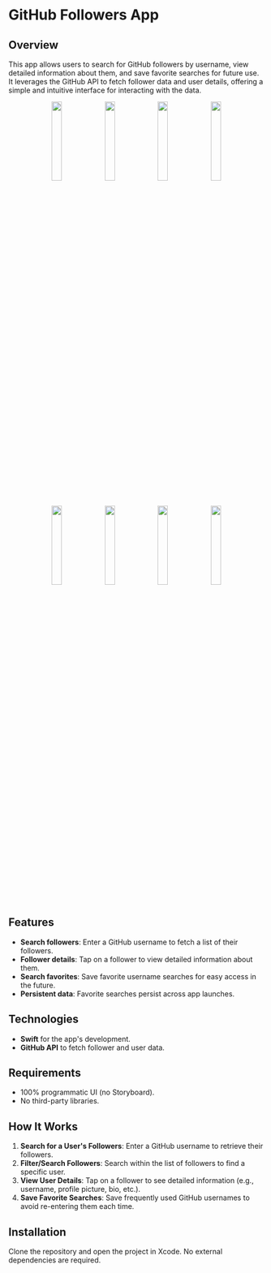 # GitHub Followers App

## Overview
This app allows users to search for GitHub followers by username, view detailed information about them, and save favorite searches for future use. It leverages the GitHub API to fetch follower data and user details, offering a simple and intuitive interface for interacting with the data.

<div align="center">
<img src="https://github.com/user-attachments/assets/b95706fb-9814-44a8-9796-88bd3e94196c" width="20%" /> <img src="https://github.com/user-attachments/assets/d945f67f-c740-4b9b-b3d1-3a3da8c41548" width="20%" /> 
<img src="https://github.com/user-attachments/assets/8ac00203-3b3d-428d-8059-647af9182432" width="20%" /> <img src="https://github.com/user-attachments/assets/ebb8c587-37da-4ea7-a824-a021af089940" width="20%" /> 
<br><br>
<img src="https://github.com/user-attachments/assets/b50f727d-1784-4847-abe9-b7a77d41c15f" width="20%" /> <img src="https://github.com/user-attachments/assets/ef9d26cf-b477-4ae0-9c84-9ce47fa2ddf4" width="20%" /> 
<img src="https://github.com/user-attachments/assets/91fc42d5-0304-4f2d-8728-9f13a5c8c685" width="20%" /> <img src="https://github.com/user-attachments/assets/3b2efe69-81e9-40c4-a713-1982c6751019" width="20%" /> 
</div>

## Features
- **Search followers**: Enter a GitHub username to fetch a list of their followers.
- **Follower details**: Tap on a follower to view detailed information about them.
- **Search favorites**: Save favorite username searches for easy access in the future.
- **Persistent data**: Favorite searches persist across app launches.

## Technologies
- **Swift** for the app's development.
- **GitHub API** to fetch follower and user data.

## Requirements
- 100% programmatic UI (no Storyboard).
- No third-party libraries.

## How It Works
1. **Search for a User's Followers**: Enter a GitHub username to retrieve their followers.
2. **Filter/Search Followers**: Search within the list of followers to find a specific user.
3. **View User Details**: Tap on a follower to see detailed information (e.g., username, profile picture, bio, etc.).
4. **Save Favorite Searches**: Save frequently used GitHub usernames to avoid re-entering them each time.

## Installation
Clone the repository and open the project in Xcode. No external dependencies are required.
